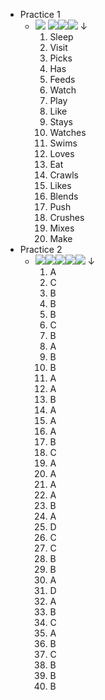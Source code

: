 - Practice 1
    - ![](https://remnote-user-data.s3.amazonaws.com/kK89C-KWCOsncb26CJWlcAeW6Su83odNdmuSE6F_upa1KNS-xBLK-EymleveFVQWY2IQop86HetCFyn4dFWo7kfYv9AA8p9FbwkbtjG_ZIrz8Ijiezb3Y66adOwkV73e.png)  ![](https://remnote-user-data.s3.amazonaws.com/rvv1c3ehZyzfkkoFLiULFW-3QudWLQsZrW-OQQ4blGYpaIPjEhhCAAwCtBP75CV9BTw-WJlLWkze-2YS8fzlnOr7kOmgxV0NYYNHXXDQdHGWyx_D_xdIqTgiYildnWX0.png)![](https://remnote-user-data.s3.amazonaws.com/pq1X4Pzvc5Rln78gHfAfhVf7IrUOpHkJ0ErMgDWuDZnPJnUq9VzSqdJ-sREzVlT0RurWtkADrPodG5TeB_tgUnY2DKq-rKwQGf3MzdN3A8MifJd1TnpD81vdmH4sw-77.png)![](https://remnote-user-data.s3.amazonaws.com/zJ7KcKlPNsLM8jbefoIlXX6k0QN1hJ-Gtg_1rNa_cq3BwSpdR8MbgOP7Ol46EL6lp-Qz8LE4YtOthZLajw6gWtL2u3Tzra1Trkxt3r9XPHZklKIlNQyzdN_hUCnWzs-V.png)  ↓ 
        1. Sleep
        2. Visit
        3. Picks
        4. Has
        5. Feeds
        6. Watch
        7. Play
        8. Like
        9. Stays
        10. Watches
        11. Swims
        12. Loves
        13. Eat
        14. Crawls
        15. Likes
        16. Blends
        17. Push
        18. Crushes
        19. Mixes
        20. Make
- Practice 2
    - ![](https://remnote-user-data.s3.amazonaws.com/XprHM70kwuSeWQvX12kkMYlFLCRRdap2R7tpfI9EfDs6fYE5EJYKzZGSNbBYu0LKtjREZYiGNmSJZnz6Q1S1cBfeb4dJKhVL9yMpp-vjro3ApmbUV-3diUDUu5Zg1P_V.png)![](https://remnote-user-data.s3.amazonaws.com/vODLTEJTVT5BsTZ0A_Zhww07ubqHbdrGJpdauPPHpGRSjzS7VCIoo0OOt7okPjwo73NyNVZpbQ5hu08gg6G_-Kvzlsw2g12cdcgmBXDR8JGaQk-IyUSZMNSJDlKU_w-F.png)![](https://remnote-user-data.s3.amazonaws.com/JZx_E7vA_MQvm0lVLPTwaosA_UTqXyx7g4YRLwlOFvUfWbXN83CzoCp6qJxbkOS1Hwflos_PooUwWjJaI3v25C5GXWiw46XGq82-5YMci6SFJCn-bmYTzQSnKkJ0cHnV.png)![](https://remnote-user-data.s3.amazonaws.com/ctWf6X6XYsT4uJ2JJQ22Lj8MGhgFPpCd4wYeCGCd6pEFgSmcWtQuGfJ3hRmwjZFJEaeY_NcBTW9F30_oFRXvtzYzzN2-A1mZpqreh4IvpcLc2FOsz4ijAfLCA848oehz.png)![](https://remnote-user-data.s3.amazonaws.com/hULinuScYKzZayx5_VeHehZVfxECaUi7AoYN7djeLrzFmiY1Y27HeEYeMY5nJDVxHQJLrSHTpsE4SS9ND-EW_1qlMBheZPlVdgGWXrc7ROhcRLuVNv6EG1G3uDwuO_0l.png) ↓ 
        1. A
        2. C
        3. B
        4. B
        5. B
        6. C
        7. B
        8. A
        9. B 
        10. B
        11. A
        12. A
        13. B
        14. A
        15. A
        16. A
        17. B
        18. C
        19. A
        20. A
        21. A
        22. A
        23. B
        24. A
        25. D
        26. C
        27. C
        28. B
        29. B
        30. A
        31. D
        32. A
        33. B
        34. C
        35. A
        36. B
        37. C
        38. B
        39. B
        40. B
